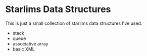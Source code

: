 Starlims Data Structures
========================

This is just a small collection of starlims data structures I've used.

 - stack
 - queue
 - associative array
 - basic XML